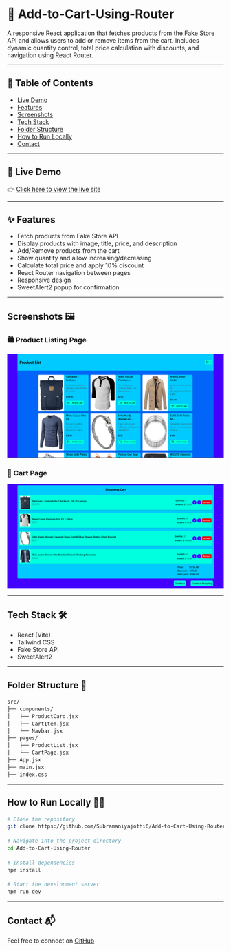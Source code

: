 # 🛒 Add-to-Cart-Using-Router

A responsive React application that fetches products from the Fake Store API and allows users to add or remove items from the cart. Includes dynamic quantity control, total price calculation with discounts, and navigation using React Router.

---

## 📑 Table of Contents

- [Live Demo](#-live-demo)
- [Features](#-features)
- [Screenshots](#-screenshots)
- [Tech Stack](#-tech-stack)
- [Folder Structure](#-folder-structure)
- [How to Run Locally](#-how-to-run-locally)
- [Contact](#-contact)

---

## 🚀 Live Demo

👉 [Click here to view the live site](https://add-to-cart-using-router-task.netlify.app/)

---

## ✨ Features

- Fetch products from Fake Store API
- Display products with image, title, price, and description
- Add/Remove products from the cart
- Show quantity and allow increasing/decreasing
- Calculate total price and apply 10% discount
- React Router navigation between pages
- Responsive design
- SweetAlert2 popup for confirmation

---

## Screenshots 🖼️

### 🛍️ Product Listing Page  
![Product Page](https://github.com/Subramaniyajothi6/Add-to-Cart-Using-Router/blob/main/Product-Page.png)

### 🛒 Cart Page  
![Cart Page](https://github.com/Subramaniyajothi6/Add-to-Cart-Using-Router/blob/main/Cart-Page.png)

---

## Tech Stack 🛠️

- React (Vite)
- Tailwind CSS
- Fake Store API
- SweetAlert2

---

## Folder Structure 📁

```txt
src/
├── components/
│   ├── ProductCard.jsx
│   ├── CartItem.jsx
│   └── Navbar.jsx
├── pages/
│   ├── ProductList.jsx
│   └── CartPage.jsx
├── App.jsx
├── main.jsx
├── index.css
```

---

## How to Run Locally 🧑‍💻

```bash
# Clone the repository
git clone https://github.com/Subramaniyajothi6/Add-to-Cart-Using-Router.git

# Navigate into the project directory
cd Add-to-Cart-Using-Router

# Install dependencies
npm install

# Start the development server
npm run dev
```

---

## Contact 📬

Feel free to connect on [GitHub](https://github.com/Subramaniyajothi6)
